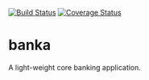 [![Build Status](https://travis-ci.com/chuxmykel/banka.svg?branch=develop)](https://travis-ci.com/chuxmykel/banka)  [![Coverage Status](https://coveralls.io/repos/github/chuxmykel/banka/badge.svg?branch=develop)](https://coveralls.io/github/chuxmykel/banka?branch=develop)

# banka
A light-weight core banking application.
